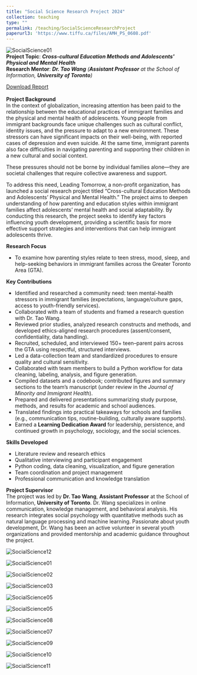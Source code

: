 ```yaml
---
title: "Social Science Research Project 2024"
collection: teaching
type: ""
permalink: /teaching/SocialScienceResearchProject
paperurl3: 'https://www.tiffu.ca/files/AMH_PS_0608.pdf'
---
```

![SocialScience01](https://www.tiffu.ca/images/socialscienceproject1.jpg)
<br>**Project Topic**: <i>**Cross-cultural Education Methods and Adolescents' Physical and Mental Health**</i>
<br>**Research Mentor**: <i>**Dr. Tao Wang** (**Assistant Professor** at the School of Information, **University of Toronto**)</i>

<a href="https://www.tiffu.ca/files/AMH_PS_0608.pdf" target="_blank" rel="noopener noreferrer">Download Report</a>&nbsp;
<br><br>**Project Background**
<br>In the context of globalization, increasing attention has been paid to the relationship between the educational practices of immigrant families and the physical and mental health of adolescents. Young people from immigrant backgrounds face unique challenges such as cultural conflict, identity issues, and the pressure to adapt to a new environment. These stressors can have significant impacts on their well-being, with reported cases of depression and even suicide. At the same time, immigrant parents also face difficulties in navigating parenting and supporting their children in a new cultural and social context.

These pressures should not be borne by individual families alone—they are societal challenges that require collective awareness and support.

To address this need, Leading Tomorrow, a non-profit organization, has launched a social research project titled “Cross-cultural Education Methods and Adolescents’ Physical and Mental Health.” The project aims to deepen understanding of how parenting and education styles within immigrant families affect adolescents’ mental health and social adaptability. By conducting this research, the project seeks to identify key factors influencing youth development, providing a scientific basis for more effective support strategies and interventions that can help immigrant adolescents thrive.

**Research Focus**
* To examine how parenting styles relate to teen stress, mood, sleep, and help-seeking behaviors in immigrant families across the Greater Toronto Area (GTA).  

**Key Contributions**
* Identified and researched a community need: teen mental-health stressors in immigrant families (expectations, language/culture gaps, access to youth-friendly services).  
* Collaborated with a team of students and framed a research question with Dr. Tao Wang.
* Reviewed prior studies, analyzed research constructs and methods, and developed ethics-aligned research procedures (assent/consent, confidentiality, data handling).
* Recruited, scheduled, and interviewed 150+ teen–parent pairs across the GTA using respectful, structured interviews.
* Led a data-collection team and standardized procedures to ensure quality and cultural sensitivity.
* Collaborated with team members to build a Python workflow for data cleaning, labeling, analysis, and figure generation.
* Compiled datasets and a codebook; contributed figures and summary sections to the team’s manuscript (under review in the *Journal of Minority and Immigrant Health*).
* Prepared and delivered presentations summarizing study purpose, methods, and results for academic and school audiences.
* Translated findings into practical takeaways for schools and families (e.g., communication tips, routine-building, culturally aware supports).
* Earned a **Learning Dedication Award** for leadership, persistence, and continued growth in psychology, sociology, and the social sciences.  

**Skills Developed**
* Literature review and research ethics
* Qualitative interviewing and participant engagement
* Python coding, data cleaning, visualization, and figure generation
* Team coordination and project management
* Professional communication and knowledge translation  

**Project Supervisor**
<br>The project was led by **Dr. Tao Wang**, **Assistant Professor** at the School of Information, **University of Toronto**. Dr. Wang specializes in online communication, knowledge management, and behavioral analysis. His research integrates social psychology with quantitative methods such as natural language processing and machine learning. Passionate about youth development, Dr. Wang has been an active volunteer in several youth organizations and provided mentorship and academic guidance throughout the project.


![SocialScience12](https://www.tiffu.ca/images/socialscienceproject12.jpg)

![SocialScience01](https://www.tiffu.ca/images/socialscienceproject1.jpg)

![SocialScience02](https://www.tiffu.ca/images/socialscienceproject2.JPG)

![SocialScience03](https://www.tiffu.ca/images/socialscienceproject3.jpg)

![SocialScience05](https://www.tiffu.ca/images/socialscienceproject6.jpg)

![SocialScience05](https://www.tiffu.ca/images/socialscienceproject5.JPG)

![SocialScience08](https://www.tiffu.ca/images/socialscienceproject8.jpg)

![SocialScience07](https://www.tiffu.ca/images/socialscienceproject7.jpg)

![SocialScience09](https://www.tiffu.ca/images/socialscienceproject9.JPG)

![SocialScience10](https://www.tiffu.ca/images/socialscienceproject10.JPG)

![SocialScience11](https://www.tiffu.ca/images/socialscienceproject11.JPG)




